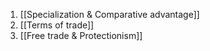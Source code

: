 1. [[Specialization & Comparative advantage]]
2. [[Terms of trade]]
3. [[Free trade & Protectionism]]